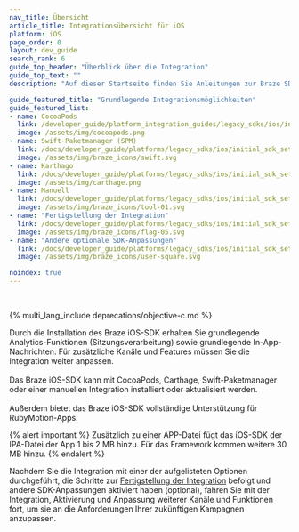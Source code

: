 ```yaml
---
nav_title: Übersicht
article_title: Integrationsübersicht für iOS
platform: iOS
page_order: 0
layout: dev_guide
search_rank: 6
guide_top_header: "Überblick über die Integration"
guide_top_text: ""
description: "Auf dieser Startseite finden Sie Anleitungen zur Braze SDK-Integration für CocoaPods, Swift-Paketmanager, Carthage und mehr."

guide_featured_title: "Grundlegende Integrationsmöglichkeiten"
guide_featured_list:
- name: CocoaPods
  link: /developer_guide/platform_integration_guides/legacy_sdks/ios/initial_sdk_setup/installation_methods/cocoapods/
  image: /assets/img/cocoapods.png
- name: Swift-Paketmanager (SPM)
  link: /docs/developer_guide/platforms/legacy_sdks/ios/initial_sdk_setup/overview/
  image: /assets/img/braze_icons/swift.svg
- name: Karthago
  link: /docs/developer_guide/platforms/legacy_sdks/ios/initial_sdk_setup/overview/
  image: /assets/img/carthage.png
- name: Manuell
  link: /docs/developer_guide/platforms/legacy_sdks/ios/initial_sdk_setup/overview/
  image: /assets/img/braze_icons/tool-01.svg
- name: "Fertigstellung der Integration"
  link: /docs/developer_guide/platforms/legacy_sdks/ios/initial_sdk_setup/overview/
  image: /assets/img/braze_icons/flag-05.svg
- name: "Andere optionale SDK-Anpassungen"
  link: /docs/developer_guide/platforms/legacy_sdks/ios/initial_sdk_setup/overview/
  image: /assets/img/braze_icons/user-square.svg

noindex: true
---
```

<br>

{% multi_lang_include deprecations/objective-c.md %}

Durch die Installation des Braze iOS-SDK erhalten Sie grundlegende Analytics-Funktionen (Sitzungsverarbeitung) sowie grundlegende In-App-Nachrichten. Für zusätzliche Kanäle und Features müssen Sie die Integration weiter anpassen. <br> <br> Das Braze iOS-SDK kann mit CocoaPods, Carthage, Swift-Paketmanager oder einer manuellen Integration installiert oder aktualisiert werden. <br> <br> Außerdem bietet das Braze iOS-SDK vollständige Unterstützung für RubyMotion-Apps.

{% alert important %}
Zusätzlich zu einer APP-Datei fügt das iOS-SDK der IPA-Datei der App 1 bis 2 MB hinzu. Für das Framework kommen weitere 30 MB hinzu.
{% endalert %}

Nachdem Sie die Integration mit einer der aufgelisteten Optionen durchgeführt, die Schritte zur [Fertigstellung der Integration]({{site.baseurl}}/developer_guide/platforms/legacy_sdks/ios/initial_sdk_setup/completing_integration/) befolgt und andere SDK-Anpassungen aktiviert haben (optional), fahren Sie mit der Integration, Aktivierung und Anpassung weiterer Kanäle und Funktionen fort, um sie an die Anforderungen Ihrer zukünftigen Kampagnen anzupassen.  

<br>
